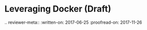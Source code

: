 # Leveraging Docker (Draft)

.. reviewer-meta::
   :written-on: 2017-06-25
   :proofread-on: 2017-11-26

  [Docker]: https://www.docker.com
  [Docker for Mac]: https://store.docker.com/editions/community/docker-ce-desktop-mac
  [Docker for Windows]: https://store.docker.com/editions/community/docker-ce-desktop-windows
  [docker-toolkits]: https://www.docker.com/community-edition
  [osxfs]: https://docs.docker.com/docker-for-mac/osxfs/
